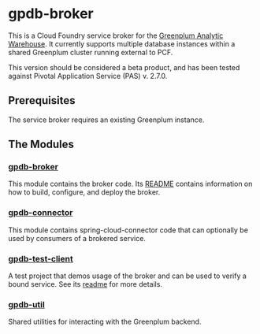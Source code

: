# gpdb-broker

This is a Cloud Foundry service broker for the [Greenplum Analytic
Warehouse](https://pivotal.io/pivotal-greenplum). It currently supports
multiple database instances within a shared Greenplum cluster running external
to PCF.

This version should be considered a beta product, and has been tested against
Pivotal Application Service (PAS) v. 2.7.0.

## Prerequisites
The service broker requires an existing Greenplum instance.

## The Modules

### [gpdb-broker](https://github.com/Pivotal-Field-Engineering/gpdb-broker/tree/master/gpdb-broker)
This module contains the broker code. Its
[README](https://github.com/Pivotal-Field-Engineering/gpdb-broker/tree/master/gpdb-broker/README.md)
contains information on how to build, configure, and deploy the broker.

### [gpdb-connector](https://github.com/Pivotal-Field-Engineering/gpdb-broker/tree/master/gpdb-connector)
This module contains spring-cloud-connector code that can optionally be used by
consumers of a brokered service.

### [gpdb-test-client](https://github.com/Pivotal-Field-Engineering/gpdb-broker/tree/master/gpdb-test-client)
A test project that demos usage of the broker and can be used to verify a bound
service. See its
[readme](https://github.com/parthobardhan/gpdb-broker/blob/master/gpdb-test-client/README.md)
for more details.

### [gpdb-util](https://github.com/Pivotal-Field-Engineering/gpdb-broker/tree/master/gpdb-util)
Shared utilities for interacting with the Greenplum backend.

